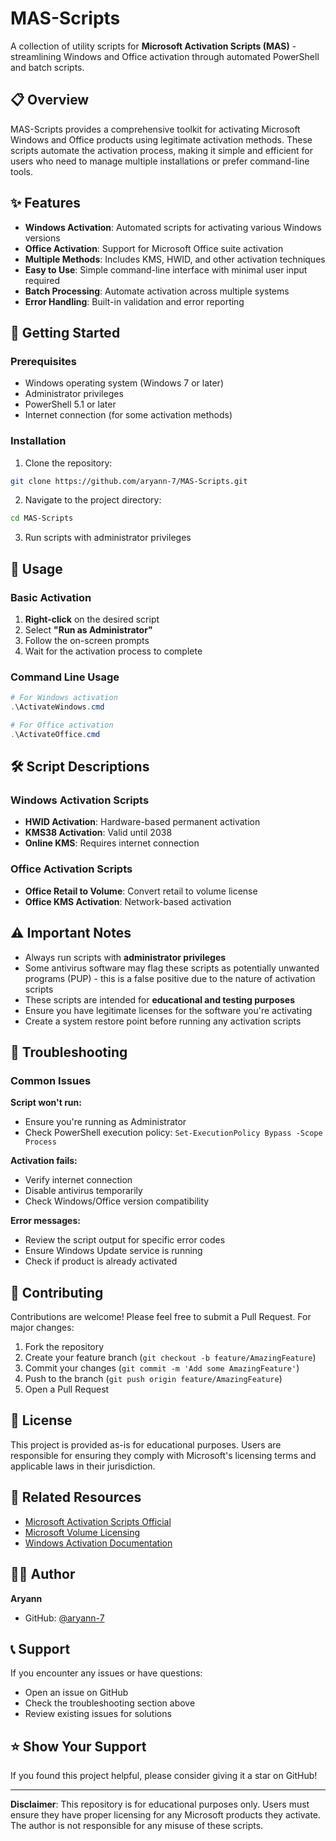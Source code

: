 # MAS-Scripts

A collection of utility scripts for **Microsoft Activation Scripts (MAS)** - streamlining Windows and Office activation through automated PowerShell and batch scripts.

## 📋 Overview

MAS-Scripts provides a comprehensive toolkit for activating Microsoft Windows and Office products using legitimate activation methods. These scripts automate the activation process, making it simple and efficient for users who need to manage multiple installations or prefer command-line tools.

## ✨ Features

- **Windows Activation**: Automated scripts for activating various Windows versions
- **Office Activation**: Support for Microsoft Office suite activation
- **Multiple Methods**: Includes KMS, HWID, and other activation techniques
- **Easy to Use**: Simple command-line interface with minimal user input required
- **Batch Processing**: Automate activation across multiple systems
- **Error Handling**: Built-in validation and error reporting

## 🚀 Getting Started

### Prerequisites

- Windows operating system (Windows 7 or later)
- Administrator privileges
- PowerShell 5.1 or later
- Internet connection (for some activation methods)

### Installation

1. Clone the repository:
```bash
git clone https://github.com/aryann-7/MAS-Scripts.git
```

2. Navigate to the project directory:
```bash
cd MAS-Scripts
```

3. Run scripts with administrator privileges

## 📖 Usage

### Basic Activation

1. **Right-click** on the desired script
2. Select **"Run as Administrator"**
3. Follow the on-screen prompts
4. Wait for the activation process to complete

### Command Line Usage

```powershell
# For Windows activation
.\ActivateWindows.cmd

# For Office activation
.\ActivateOffice.cmd
```

## 🛠️ Script Descriptions

### Windows Activation Scripts
- **HWID Activation**: Hardware-based permanent activation
- **KMS38 Activation**: Valid until 2038
- **Online KMS**: Requires internet connection

### Office Activation Scripts
- **Office Retail to Volume**: Convert retail to volume license
- **Office KMS Activation**: Network-based activation

## ⚠️ Important Notes

- Always run scripts with **administrator privileges**
- Some antivirus software may flag these scripts as potentially unwanted programs (PUP) - this is a false positive due to the nature of activation scripts
- These scripts are intended for **educational and testing purposes**
- Ensure you have legitimate licenses for the software you're activating
- Create a system restore point before running any activation scripts

## 🔧 Troubleshooting

### Common Issues

**Script won't run:**
- Ensure you're running as Administrator
- Check PowerShell execution policy: `Set-ExecutionPolicy Bypass -Scope Process`

**Activation fails:**
- Verify internet connection
- Disable antivirus temporarily
- Check Windows/Office version compatibility

**Error messages:**
- Review the script output for specific error codes
- Ensure Windows Update service is running
- Check if product is already activated

## 🤝 Contributing

Contributions are welcome! Please feel free to submit a Pull Request. For major changes:

1. Fork the repository
2. Create your feature branch (`git checkout -b feature/AmazingFeature`)
3. Commit your changes (`git commit -m 'Add some AmazingFeature'`)
4. Push to the branch (`git push origin feature/AmazingFeature`)
5. Open a Pull Request

## 📝 License

This project is provided as-is for educational purposes. Users are responsible for ensuring they comply with Microsoft's licensing terms and applicable laws in their jurisdiction.

## 🔗 Related Resources

- [Microsoft Activation Scripts Official](https://massgrave.dev/)
- [Microsoft Volume Licensing](https://www.microsoft.com/licensing)
- [Windows Activation Documentation](https://docs.microsoft.com/windows/deployment/volume-activation)

## 👨‍💻 Author

**Aryann**
- GitHub: [@aryann-7](https://github.com/aryann-7)

## 📞 Support

If you encounter any issues or have questions:
- Open an issue on GitHub
- Check the troubleshooting section above
- Review existing issues for solutions

## ⭐ Show Your Support

If you found this project helpful, please consider giving it a star on GitHub!

---

**Disclaimer**: This repository is for educational purposes only. Users must ensure they have proper licensing for any Microsoft products they activate. The author is not responsible for any misuse of these scripts.
